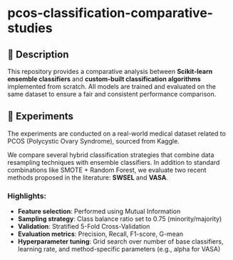 # pcos-classification-comparative-studies

## 📌 Description

This repository provides a comparative analysis between **Scikit-learn ensemble classifiers** and **custom-built classification algorithms** implemented from scratch. All models are trained and evaluated on the same dataset to ensure a fair and consistent performance comparison.

## 🧪 Experiments

The experiments are conducted on a real-world medical dataset related to PCOS (Polycystic Ovary Syndrome), sourced from Kaggle.

We compare several hybrid classification strategies that combine data resampling techniques with ensemble classifiers. In addition to standard combinations like SMOTE + Random Forest, we evaluate two recent methods proposed in the literature: **SWSEL** and **VASA**.

### Highlights:
- **Feature selection**: Performed using Mutual Information
- **Sampling strategy**: Class balance ratio set to 0.75 (minority/majority)
- **Validation**: Stratified 5-Fold Cross-Validation
- **Evaluation metrics**: Precision, Recall, F1-score, G-mean
- **Hyperparameter tuning**: Grid search over number of base classifiers, learning rate, and method-specific parameters (e.g., alpha for VASA)